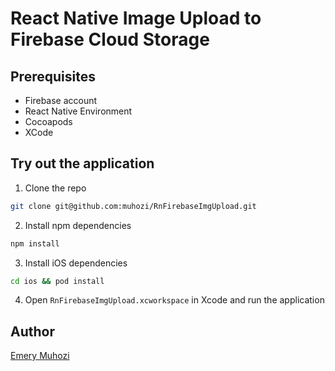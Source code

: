 # React Native Image Upload to Firebase Cloud Storage

## Prerequisites

- Firebase account
- React Native Environment
- Cocoapods
- XCode

## Try out the application

1. Clone the repo

```sh
git clone git@github.com:muhozi/RnFirebaseImgUpload.git
```

2. Install npm dependencies

```sh
npm install
```

3. Install iOS dependencies

```sh
cd ios && pod install
```

4. Open `RnFirebaseImgUpload.xcworkspace` in Xcode and run the application



## Author

[Emery Muhozi](https://twitter.com/EmeryMuhozi)